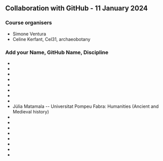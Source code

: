 ## Collaboration with GitHub - 11 January 2024

### Course organisers
* Simone Ventura
* Celine Kerfant, Cel31, archaeobotany

### Add your Name, GitHub Name, Discipline
* 
*
*
*
*
*
*
*
* Júlia Matamala -- Universitat Pompeu Fabra: Humanities (Ancient and Medieval history)
*
*
*
*
*
*
*
*
